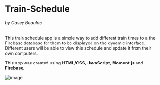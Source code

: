 # Train-Schedule
###### by Casey Beaulac

This train schedule app is a simple way to add different train times to a the Firebase database for them to be displayed on the dynamic interface. Different users will be able to view this schedule and update it from their own computers.

This app was created using **HTML/CSS**, **JavaScript**, **Moment.js** and **Firebase**.

![image](https://user-images.githubusercontent.com/51178572/70185429-bfbecc00-16b7-11ea-96cb-caca0fef3357.png)
